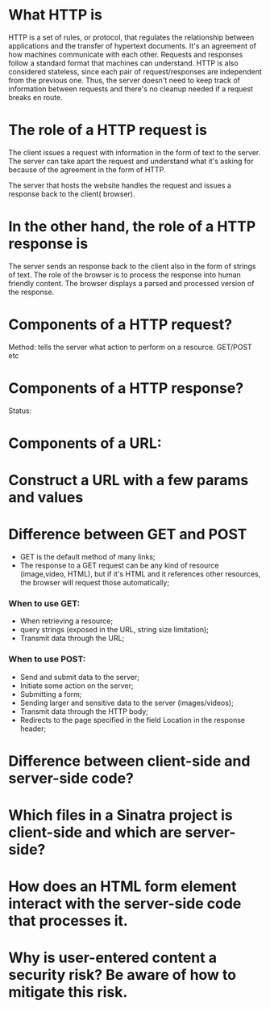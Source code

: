 # What HTTP is

HTTP is a set of rules, or protocol, that regulates the relationship between applications and the transfer of hypertext documents. It's an agreement of how machines communicate with each other. Requests and responses follow a standard format that machines can understand. HTTP is also considered stateless, since each pair of request/responses are independent from the previous one. Thus, the server doesn't need to keep track of information between requests and there's no cleanup needed if a request breaks en route.

# The role of a HTTP request is

The client issues a request with information in the form of text to the server. The server can take apart the request and understand what it's asking for because of the agreement in the form of HTTP.

The server that hosts the website handles the request and issues a response back to the client( browser).

# In the other hand, the role of a HTTP response is

The server sends an response back to the client also in the form of strings of text. The role of the browser is to process the response into human friendly content. The browser displays a parsed and processed version of the response.

# Components of a HTTP request?

Method: tells the server what action to perform on a resource. GET/POST etc

# Components of a HTTP response?
Status:

# Components of a URL:

# Construct a URL with a few params and values

# Difference between GET and POST
- GET is the default method of many links;
- The response to a GET request can be any kind of resource (image,video, HTML), but if it's HTML and it references other resources, the browser will request those automatically;

### When to use GET:
- When retrieving a resource;
- query strings (exposed in the URL, string size limitation);
- Transmit data through the URL;

### When to use POST:
- Send and submit data to the server;
- Initiate some action on the server;
- Submitting a form;
- Sending larger and sensitive data to the server (images/videos);
- Transmit data through the HTTP body;
- Redirects to the page specified in the field Location in the response header;



# Difference between client-side and server-side code?

# Which files in a Sinatra project is client-side and which are server-side?

# How does an HTML form element interact with the server-side code that processes it.

# Why is user-entered content a security risk? Be aware of how to mitigate this risk.

